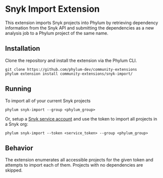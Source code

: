 # Snyk Import Extension

This extension imports Snyk projects into Phylum by retrieving dependency
information from the Snyk API and submitting the dependencies as a new analysis
job to a Phylum project of the same name.

## Installation

Clone the repository and install the extension via the Phylum CLI.

```console
git clone https://github.com/phylum-dev/community-extensions
phylum extension install community-extensions/snyk-import/
```

## Running

To import all of your current Snyk projects

```
phylum snyk-import --group <phylum_group>
```

Or, setup a [Snyk service account][] and use the token to import all projects in
a Snyk org:

```
phylum snyk-import --token <service_token> --group <phylum_group>
```

[Snyk service account]: https://docs.snyk.io/enterprise-setup/service-accounts

## Behavior

The extension enumerates all accessible projects for the given token and
attempts to import each of them. Projects with no dependencies are skipped.
